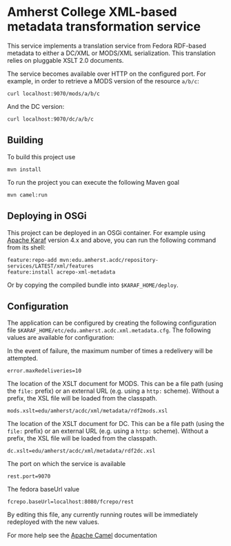 Amherst College XML-based metadata transformation service
=========================================================

This service implements a translation service from Fedora RDF-based metadata
to either a DC/XML or MODS/XML serialization. This translation relies on
pluggable XSLT 2.0 documents.

The service becomes available over HTTP on the configured port. For example,
in order to retrieve a MODS version of the resource `a/b/c`:

    curl localhost:9070/mods/a/b/c

And the DC version:

    curl localhost:9070/dc/a/b/c

Building
--------

To build this project use

    mvn install

To run the project you can execute the following Maven goal

    mvn camel:run

Deploying in OSGi
-----------------

This project can be deployed in an OSGi container. For example using
[Apache Karaf](http://karaf.apache.org) version 4.x and above, you can run the following
command from its shell:

    feature:repo-add mvn:edu.amherst.acdc/repository-services/LATEST/xml/features
    feature:install acrepo-xml-metadata

Or by copying the compiled bundle into `$KARAF_HOME/deploy`.

Configuration
-------------

The application can be configured by creating the following configuration
file `$KARAF_HOME/etc/edu.amherst.acdc.xml.metadata.cfg`. The following values
are available for configuration:

In the event of failure, the maximum number of times a redelivery will be attempted.

    error.maxRedeliveries=10

The location of the XSLT document for MODS. This can be a file path (using the `file:` prefix)
or an external URL (e.g. using a `http:` scheme). Without a prefix, the XSL file will
be loaded from the classpath.

    mods.xslt=edu/amherst/acdc/xml/metadata/rdf2mods.xsl

The location of the XSLT document for DC. This can be a file path (using the `file:` prefix)
or an external URL (e.g. using a `http:` scheme). Without a prefix, the XSL file will
be loaded from the classpath.

    dc.xslt=edu/amherst/acdc/xml/metadata/rdf2dc.xsl

The port on which the service is available

    rest.port=9070

The fedora baseUrl value

    fcrepo.baseUrl=localhost:8080/fcrepo/rest

By editing this file, any currently running routes will be immediately redeployed
with the new values.

For more help see the [Apache Camel](http://camel.apache.org) documentation


